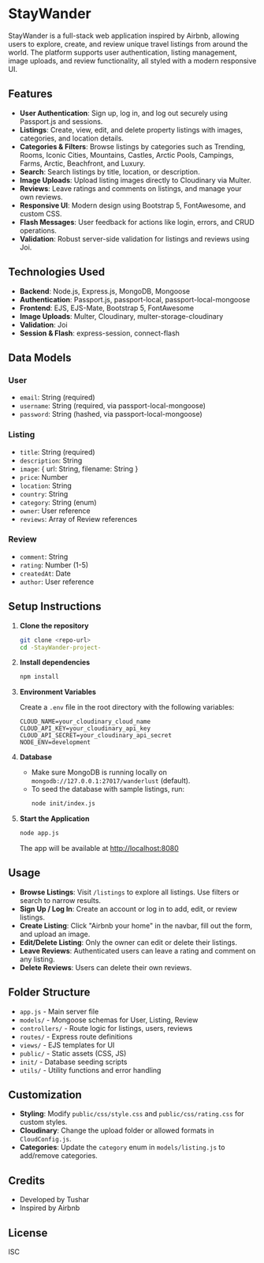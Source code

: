 # StayWander

StayWander is a full-stack web application inspired by Airbnb, allowing users to explore, create, and review unique travel listings from around the world. The platform supports user authentication, listing management, image uploads, and review functionality, all styled with a modern responsive UI.

## Features

- **User Authentication**: Sign up, log in, and log out securely using Passport.js and sessions.
- **Listings**: Create, view, edit, and delete property listings with images, categories, and location details.
- **Categories & Filters**: Browse listings by categories such as Trending, Rooms, Iconic Cities, Mountains, Castles, Arctic Pools, Campings, Farms, Arctic, Beachfront, and Luxury.
- **Search**: Search listings by title, location, or description.
- **Image Uploads**: Upload listing images directly to Cloudinary via Multer.
- **Reviews**: Leave ratings and comments on listings, and manage your own reviews.
- **Responsive UI**: Modern design using Bootstrap 5, FontAwesome, and custom CSS.
- **Flash Messages**: User feedback for actions like login, errors, and CRUD operations.
- **Validation**: Robust server-side validation for listings and reviews using Joi.

## Technologies Used

- **Backend**: Node.js, Express.js, MongoDB, Mongoose
- **Authentication**: Passport.js, passport-local, passport-local-mongoose
- **Frontend**: EJS, EJS-Mate, Bootstrap 5, FontAwesome
- **Image Uploads**: Multer, Cloudinary, multer-storage-cloudinary
- **Validation**: Joi
- **Session & Flash**: express-session, connect-flash

## Data Models

### User
- `email`: String (required)
- `username`: String (required, via passport-local-mongoose)
- `password`: String (hashed, via passport-local-mongoose)

### Listing
- `title`: String (required)
- `description`: String
- `image`: { url: String, filename: String }
- `price`: Number
- `location`: String
- `country`: String
- `category`: String (enum)
- `owner`: User reference
- `reviews`: Array of Review references

### Review
- `comment`: String
- `rating`: Number (1-5)
- `createdAt`: Date
- `author`: User reference

## Setup Instructions

1. **Clone the repository**

   ```bash
   git clone <repo-url>
   cd -StayWander-project-
   ```

2. **Install dependencies**

   ```bash
   npm install
   ```

3. **Environment Variables**

   Create a `.env` file in the root directory with the following variables:
   ```env
   CLOUD_NAME=your_cloudinary_cloud_name
   CLOUD_API_KEY=your_cloudinary_api_key
   CLOUD_API_SECRET=your_cloudinary_api_secret
   NODE_ENV=development
   ```

4. **Database**

   - Make sure MongoDB is running locally on `mongodb://127.0.0.1:27017/wanderlust` (default).
   - To seed the database with sample listings, run:
     ```bash
     node init/index.js
     ```

5. **Start the Application**

   ```bash
   node app.js
   ```
   The app will be available at [http://localhost:8080](http://localhost:8080)

## Usage

- **Browse Listings**: Visit `/listings` to explore all listings. Use filters or search to narrow results.
- **Sign Up / Log In**: Create an account or log in to add, edit, or review listings.
- **Create Listing**: Click "Airbnb your home" in the navbar, fill out the form, and upload an image.
- **Edit/Delete Listing**: Only the owner can edit or delete their listings.
- **Leave Reviews**: Authenticated users can leave a rating and comment on any listing.
- **Delete Reviews**: Users can delete their own reviews.

## Folder Structure

- `app.js` - Main server file
- `models/` - Mongoose schemas for User, Listing, Review
- `controllers/` - Route logic for listings, users, reviews
- `routes/` - Express route definitions
- `views/` - EJS templates for UI
- `public/` - Static assets (CSS, JS)
- `init/` - Database seeding scripts
- `utils/` - Utility functions and error handling

## Customization

- **Styling**: Modify `public/css/style.css` and `public/css/rating.css` for custom styles.
- **Cloudinary**: Change the upload folder or allowed formats in `CloudConfig.js`.
- **Categories**: Update the `category` enum in `models/listing.js` to add/remove categories.

## Credits

- Developed by Tushar
- Inspired by Airbnb

## License

ISC 